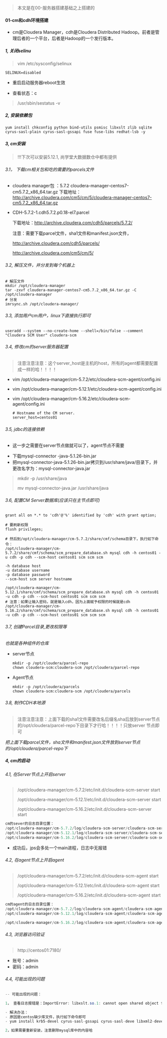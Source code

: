 >  本文是在00-服务器搭建基础之上搭建的

#### 01-cm和cdh环境搭建

* cm是Cloudera Manager，cdh是Cloudera Distributed Hadoop。前者是管理后者的一个平台，后者是Hadoop的一个发行版本。



##### 1, 关闭selinu

> vim /etc/sysconfig/selinux

```
SELINUX=disabled
```

* 重启启动服务器reboot生效

*  查看状态：c

  > /usr/sbin/sestatus -v

##### 2, 安装依赖包

```shell
yum install chkconfig python bind-utils psmisc libxslt zlib sqlite cyrus-sasl-plain cyrus-sasl-gssapi fuse fuse-libs redhat-lsb -y
```



##### 3, cm安装

> !!!下次可以安装5.12.1, 尚学堂大数据数仓中都有提供

###### 3.1， 下载cm相关包和吃的需要的parcels文件

- cloudera manager包 ：5.7.2 cloudera-manager-centos7-cm5.7.2_x86_64.tar.gz 
  下载地址：<http://archive.cloudera.com/cm5/cm/5/cloudera-manager-centos7-cm5.7.2_x86_64.tar.gz>

- CDH-5.7.2-1.cdh5.7.2.p0.18-el7.parcel

  下载地址：http://archive.cloudera.com/cdh5/parcels/5.7.2/

  注意：需要下载parcel文件，sha1文件和manifest.json文件，

  http://archive.cloudera.com/cdh5/parcels/
  
  
  
  http://archive.cloudera.com/cm5/cm/5/
  
  

###### 3.2, 解压文件，并分发到每个机器上

```shell
# 解压文件
mkdir /opt/cloudera-manager
tar -zxvf cloudera-manager-centos7-cm5.7.2_x86_64.tar.gz -C /opt/cloudera-manager
# 分发
imrsync.sh /opt/cloudera-manager/
```



###### 3.3, 添加用户cm用户，linux下直接执行即可

```shell
useradd --system --no-create-home --shell=/bin/false --comment "Cloudera SCM User" cloudera-scm
```



###### 3.4, 修改cm的server服务器配置

>  注意注意注意：这个server_host是主机的host，所有的agent都需要配置成一样的哈！！！！

- vim /opt/cloudera-manager/cm-5.7.2/etc/cloudera-scm-agent/config.ini

- vim /opt/cloudera-manager/cm-5.12.1/etc/cloudera-scm-agent/config.ini

- vim /opt/cloudera-manager/cm-5.16.2/etc/cloudera-scm-agent/config.ini

  ```shell
  # Hostname of the CM server.
  server_host=centos01
  ```



###### 3.5,  jdbc的连接依赖

* 这一步之需要在server节点做就可以了，agent节点不需要

- 下载mysql-connector -java-5.1.26-bin.jar
- 把mysql-connector-java-5.1.26-bin.jar拷贝到/usr/share/java/目录下，并更改名字为：mysql-connector-java.jar

> mkdir -p /usr/share/java
>
> mv mysql-connector-java.jar /usr/share/java

###### 3.6, 配置CM Server数据库(应该只在主节点即可)

```mysql
grant all on *.* to 'cdh'@'%' identified by 'cdh' with grant option;

# 要刷新权限
flush privileges;

# 然后到/opt/cloudera-manager/cm-5.7.2/share/cmf/schema目录下，执行如下命令：
/opt/cloudera-manager/cm-5.7.2/share/cmf/schema/scm_prepare_database.sh mysql cdh -h centos01 -u cdh -p cdh --scm-host centos01 scm scm scm

-h database host
-u database username
-p database password
--scm-host scm server hostname

/opt/cloudera-manager/cm-5.12.1/share/cmf/schema/scm_prepare_database.sh mysql cdh -h centos01 -u cdh -p cdh --scm-host centos01 scm scm scm
# 注意：如果让输入密码，就是输入cdh，因为上面赋予权限的时候就是cdh
/opt/cloudera-manager/cm-5.16.2/share/cmf/schema/scm_prepare_database.sh mysql cdh -h centos01 -u cdh -p cdh --scm-host centos01 scm scm scm
```



###### 3.7, 创建Parcel目录,更改权限等

*也就是各种组件的仓库*

- server节点

  ```shell
  mkdir -p /opt/cloudera/parcel-repo
  chown cloudera-scm:cloudera-scm /opt/cloudera/parcel-repo
  ```

- Agent节点

  ```shell
  mkdir -p /opt/cloudera/parcels
  chown cloudera-scm:cloudera-scm /opt/cloudera/parcels
  ```



###### 3.8, 制作CDH本地源

> 注意注意注意：上面下载的sha1文件需要改名后缀名sha后放到server节点的/opt/cloudera/parcel-repo下目录下才行哈！！！！只放server 节点即可

*把上面下载parcel文件，sha文件和manifest.json文件放到server节点的/opt/cloudera/parcel-repo下*



##### 4, cm的启动

###### 4.1, 在Server节点上开启server

> /opt/cloudera-manager/cm-5.7.2/etc/init.d/cloudera-scm-server start
>
> /opt/cloudera-manager/cm-5.12.1/etc/init.d/cloudera-scm-server start
>
> /opt/cloudera-manager/cm-5.16.2/etc/init.d/cloudera-scm-server start

```java
cm的sever的日志目录位置：
/opt/cloudera-manager/cm-5.7.2/log/cloudera-scm-server/cloudera-scm-server.log 
/opt/cloudera-manager/cm-5.12.1/log/cloudera-scm-server/cloudera-scm-server.log 
/opt/cloudera-manager/cm-5.16.2/log/cloudera-scm-server/cloudera-scm-server.log 


```

* 成功后，jps会多处一个main进程，日志中无报错

###### 4.2, 在agent节点上开启agent

> /opt/cloudera-manager/cm-5.7.2/etc/init.d/cloudera-scm-agent start
>
> /opt/cloudera-manager/cm-5.12.1/etc/init.d/cloudera-scm-agent start
>
> /opt/cloudera-manager/cm-5.16.2/etc/init.d/cloudera-scm-agent start

```java
cm的agent的日志目录位置：
/opt/cloudera-manager/cm-5.7.2/log/cloudera-scm-agent/cloudera-scm-agent.log
/opt/cloudera-manager/cm-5.12.1/log/cloudera-scm-agent/cloudera-scm-agent.log

/opt/cloudera-manager/cm-5.16.2/log/cloudera-scm-agent/cloudera-scm-agent.log
```



###### 4.3, 浏览器访问验证

> http://centos01:7180/

- 账号：admin
- 密码：admin



###### 4.4, 可能出现的问题

```java
-- 可能出现的问题：

1， 查看日志报错是：ImportError: libxslt.so.1: cannot open shared object file: No such file or directory

- 解决办法：
- 原因是centos缺少库文件，执行如下命令即可
- yum install krb5-devel cyrus-sasl-gssapi cyrus-sasl-deve libxml2-devel libxslt-devel mysql mysql-devel openldap-devel python-devel python-simplejson sqlite-devel -y

2，如果需要重新安装，注意删除mysql库中的内容哈

```


